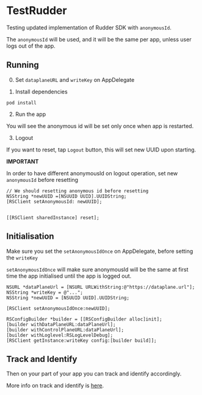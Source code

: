 # TestRudder

Testing updated implementation of Rudder SDK with `anonymousId`.

The `anonymousId` will be used, and it will be the same per app, unless user logs out of the app.

## Running

0. Set `dataplaneURL` and `writeKey` on AppDelegate

2. Install dependencies

```
pod install
```

2. Run the app

You will see the anonymous id will be set only once when app is restarted.

3. Logout

If you want to reset, tap `Logout` button, this will set new UUID upon starting.

**IMPORTANT**

In order to have different anonymousId on logout operation, set new `anonymousId` before resetting

```
// We should resetting anonymous id before resetting
NSString *newUUID =[NSUUID UUID].UUIDString;
[RSClient setAnonymousId: newUUID];

    
[[RSClient sharedInstance] reset];
```

## Initialisation

Make sure you set the `setAnonymousIdOnce` on AppDelegate, before setting the `writeKey`

`setAnonymousIdOnce` will make sure anonymousId will be the same at first time the app initialised until the app is logged out.

```
NSURL *dataPlaneUrl = [NSURL URLWithString:@"https://dataplane.url"];
NSString *writeKey = @"...";
NSString *newUUID = [NSUUID UUID].UUIDString;

[RSClient setAnonymousIdOnce:newUUID];

RSConfigBuilder *builder = [[RSConfigBuilder alloc]init];
[builder withDataPlaneURL:dataPlaneUrl];
[builder withControlPlaneURL:dataPlaneUrl];
[builder withLoglevel:RSLogLevelDebug];
[RSClient getInstance:writeKey config:[builder build]];
```

## Track and Identify 

Then on your part of your app you can track and identify accordingly.

More info on track and identify is [here](https://docs.rudderstack.com/stream-sources/rudderstack-sdk-integration-guides/rudderstack-ios-sdk#track).

